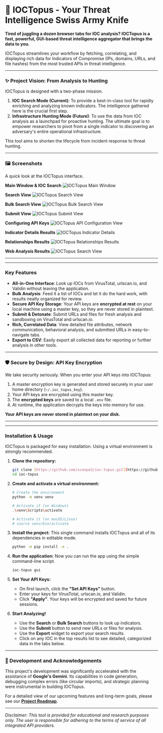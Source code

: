 # 🐙 IOCTopus - Your Threat Intelligence Swiss Army Knife

**Tired of juggling a dozen browser tabs for IOC analysis? IOCTopus is a fast, powerful, GUI-based threat intelligence aggregator that brings the data to you.**

IOCTopus streamlines your workflow by fetching, correlating, and displaying rich data for Indicators of Compromise (IPs, domains, URLs, and file hashes) from the most trusted APIs in threat intelligence.

---

### ✨ Project Vision: From Analysis to Hunting

IOCTopus is designed with a two-phase mission.

1.  **IOC Search Mode (Current)**: To provide a best-in-class tool for rapidly enriching and analyzing known indicators. The intelligence gathered here is the crucial first step.
2.  **Infrastructure Hunting Mode (Future)**: To use the data from IOC analysis as a launchpad for proactive hunting. The ultimate goal is to empower researchers to pivot from a single indicator to discovering an adversary's entire operational infrastructure.

This tool aims to shorten the lifecycle from incident response to threat hunting.

---

### 🖼️ Screenshots

A quick look at the IOCTopus interface.

**Main Window & IOC Search**
![IOCTopus Main Window](./docs/images/main-window.png)

**Search View**
![IOCTopus Search View](./docs/images/search-results.png)

**Bulk Search View**
![IOCTopus Bulk Search View](./docs/images/bulk-search.png)

**Submit View**
![IOCTopus Submit View](./docs/images/submit-window.png)

**Configuring API Keys**
![IOCTopus API Configuration View](./docs/images/set-api-keys-window.png)

**Indicator Details Results**
![IOCTopus Indicator Details](./docs/images/indicator-details-results.png)

**Relationships Results**
![IOCTopus Relationships Results](./docs/images/relationships-results.png)

**Web Analysis Results**
![IOCTopus Search View](./docs/images/web-analysis-results.png)

---

---

### Key Features

-   **All-in-One Interface**: Look up IOCs from VirusTotal, urlscan.io, and Validin without leaving the application.
-   **Bulk Analysis**: Feed it a list of IOCs and let it do the hard work, with results neatly organized for review.
-   **Secure API Key Storage**: Your API keys are **encrypted at rest** on your local machine using a master key, so they are never stored in plaintext.
-   **Submit & Detonate**: Submit URLs and files for fresh analysis and sandboxing on VirusTotal and urlscan.io.
-   **Rich, Correlated Data**: View detailed file attributes, network communication, behavioral analysis, and submitted URLs in easy-to-navigate tabs.
-   **Export to CSV**: Easily export all collected data for reporting or further analysis in other tools.

---

### 🛡️ Secure by Design: API Key Encryption

We take security seriously. When you enter your API keys into IOCTopus:
1.  A master encryption key is generated and stored securely in your user home directory (`~/.ioc_topus_key`).
2.  Your API keys are encrypted using this master key.
3.  The **encrypted keys** are saved to a local `.env` file.
4.  At runtime, the application decrypts the keys into memory for use.

**Your API keys are never stored in plaintext on your disk.**

---

---

### Installation & Usage

IOCTopus is packaged for easy installation. Using a virtual environment is strongly recommended.

1.  **Clone the repository:**
    ```bash
    git clone [https://github.com/scoope3/ioc-topus.git](https://github.com/scoope3/ioc-topus.git)
    cd ioc-topus
    ```

2.  **Create and activate a virtual environment:**
    ```bash
    # Create the environment
    python -m venv venv

    # Activate it (on Windows)
    .\venv\Scripts\activate

    # Activate it (on macOS/Linux)
    # source venv/bin/activate
    ```

3.  **Install the project:**
    This single command installs IOCTopus and all of its dependencies in editable mode.
    ```bash
    python -m pip install -e .
    ```

4.  **Run the application:**
    Now you can run the app using the simple command-line script.
    ```bash
    ioc-topus gui
    ```

5.  **Set Your API Keys:**
    -   On first launch, click the **"Set API Keys"** button.
    -   Enter your keys for VirusTotal, urlscan.io, and Validin.
    -   Click **"Apply"**. Your keys will be encrypted and saved for future sessions.


6.  **Start Analyzing!**
    -   Use the **Search** or **Bulk Search** buttons to look up indicators.
    -   Use the **Submit** button to send new URLs or files for analysis.
    -   Use the **Export** widget to export your search results.
    -   Click on any IOC in the top results list to see detailed, categorized data in the tabs below.

---

### 🚀 Development and Acknowledgements

This project's development was significantly accelerated with the assistance of **Google's Gemini**. Its capabilities in code generation, debugging complex errors (like circular imports), and strategic planning were instrumental in building IOCTopus.

For a detailed view of our upcoming features and long-term goals, please see our [**Project Roadmap**](ROADMAP.md).

---
*Disclaimer: This tool is provided for educational and research purposes only. The user is responsible for adhering to the terms of service of all integrated API providers.*
